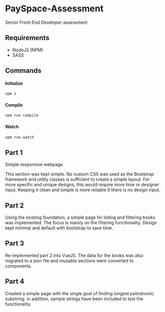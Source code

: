 # PaySpace-Assessment
Senior Front-End Developer assessment

## Requirements
- NodeJS (NPM)
- SASS

## Commands

#### Initialize
```sh
npm i
```
#### Compile
```sh
npm run compile
```
#### Watch
```sh
npm run watch
```

## Part 1
Simple responsive webpage.

This section was kept simple. No custom CSS was used as the Bootstrap framework and utility classes is sufficient to create a simple layout. For more specific and unique designs, this would require more time or designer input. Keeping it clean and simple is more reliable if there is no design input.


## Part 2
Using the existing foundation, a simple page for listing and filtering books was implemented. The focus is mainly on the filtering functionality. Design kept minimal and default with bootstrap to save time.


## Part 3
Re-implemented part 2 into VueJS. The data for the books was also migrated to a json file and reusable sections were converted to components.


## Part 4
Created a simple page with the single goal of finding longest palindromic substring. in addition, sample strings have been included to test the functionality.